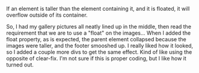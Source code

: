 If an element is taller than the element containing it, and it is floated, it will overflow outside of its container.

So, I had my gallery pictures all neatly lined up in the middle, then read the requirement that we are to use a "float" on the images... When I added the float property, as is expected, the parent element collapsed because the images were taller, and the footer smooshed up. I really liked how it looked, so I added a couple more divs to get the same effect. Kind of like using the opposite of clear-fix. I'm not sure if this is proper coding, but I like how it turned out. 
